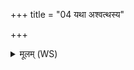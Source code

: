 +++
title = "04 यथा अश्वत्थस्य"

+++
<details><summary>मूलम् (WS)</summary>

यथा अश्वत्थस्य पर्णानि नेलयन्ति कदा चन ।  
एवासौ मम कामेन माव स्वाप्सीत् कदा चन प्र पतातो ममाध्या ॥ ॥ ६ ॥
</details>